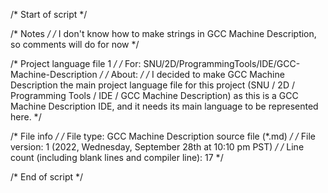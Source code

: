 /* Start of script */

/* Notes */
/* I don't know how to make strings in GCC Machine Description, so comments will do for now */

/* Project language file 1 */
/* For: SNU/2D/ProgrammingTools/IDE/GCC-Machine-Description */
/* About: */
/* I decided to make GCC Machine Description the main project language file for this project (SNU / 2D / Programming Tools / IDE / GCC Machine Description) as this is a GCC Machine Description IDE, and it needs its main language to be represented here. */

/* File info */
/* File type: GCC Machine Description source file (*.md) */
/* File version: 1 (2022, Wednesday, September 28th at 10:10 pm PST) */
/* Line count (including blank lines and compiler line): 17 */

/* End of script */
